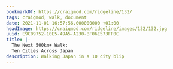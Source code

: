 ```yaml
---
bookmarkOf: https://craigmod.com/ridgeline/132/
tags: craigmod, walk, document
date: 2021-11-01 16:57:56.000000000 +01:00
headImage: https://craigmod.com/ridgeline/images/132/132.jpg
uuid: E9C09752-10E5-49A5-A230-BF06E573FF0C
title: |-
  The Next 500km+ Walk:
  Ten Cities Across Japan
description: Walking Japan in a 10 city blip
---
```



